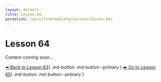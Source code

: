 ```yaml
---
layout: default
title: Lesson 64
permalink: /docs/Intermediate/Lessons/lesson_64/
---
```


# Lesson 64

Content coming soon...

[⬅️ Back to Lesson 63](lesson_63.md){ .md-button .md-button--primary }  [➡️ Go to Lesson 65](lesson_65.md){ .md-button .md-button--primary }
